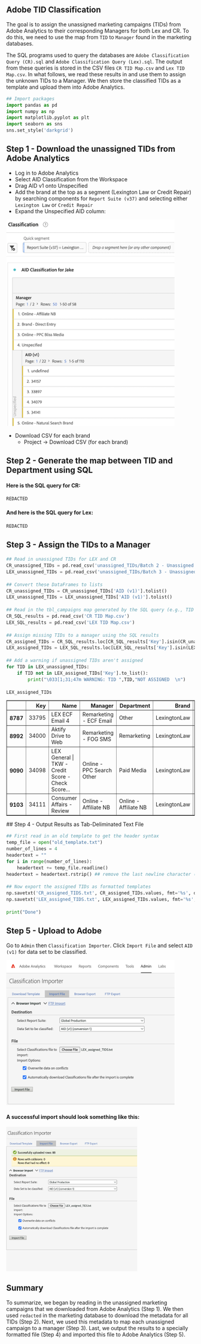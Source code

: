 ## Adobe TID Classification
The goal is to assign the unassigned marketing campaigns (TIDs) from Adobe Analytics to their corresponding Managers for both Lex and CR. To do this, we need to use the map from `TID` to `Manager` found in the marketing databases. 

The SQL programs used to query the databases are `Adobe Classification Query (CR).sql` and `Adobe Classification Query (Lex).sql`. The output from these queries is stored in the CSV files `CR TID Map.csv` and `Lex TID Map.csv`. In what follows, we read these results in and use them to assign the unknown TIDs to a Manager. We then store the classified TIDs as a template and upload them into Adobe Analytics.


```python
## Import packages
import pandas as pd
import numpy as np
import matplotlib.pyplot as plt
import seaborn as sns
sns.set_style('darkgrid')
```

## Step 1 - Download the unassigned TIDs from Adobe Analytics

- Log in to Adobe Analytics
- Select AID Classification from the Workspace
- Drag AID v1 onto Unspecified
- Add the brand at the top as a segment (Lexington Law or Credit Repair) by searching components for `Report Suite (v37)` and selecting either `Lexington Law` or `Credit Repair`
- Expand the Unspecified AID column:

<img src="img/Adobe_Analytics_Screenshot.png" alt="Drawing" style="width: 450px;"/>

- Download CSV for each brand
    - Project -> Download CSV (for each brand)
    

## Step 2 - Generate the map between TID and Department using SQL

#### Here is the SQL query for CR:

```sql
REDACTED
```

#### And here is the SQL query for Lex:

```sql
REDACTED
```

## Step 3 - Assign the TIDs to a Manager


```python
## Read in unassigned TIDs for LEX and CR
CR_unassigned_TIDs = pd.read_csv('unassigned_TIDs/Batch 2 - Unassigned TIDs - Credit Repair.csv')
LEX_unassigned_TIDs = pd.read_csv('unassigned_TIDs/Batch 3 - Unassigned TIDs - Lex.csv')

## Convert these DataFrames to lists
CR_unassigned_TIDs = CR_unassigned_TIDs['AID (v1)'].tolist()
LEX_unassigned_TIDs = LEX_unassigned_TIDs['AID (v1)'].tolist()

## Read in the tbl_campaigns map generated by the SQL query (e.g., TID and Manager) 
CR_SQL_results = pd.read_csv('CR TID Map.csv')
LEX_SQL_results = pd.read_csv('LEX TID Map.csv')

## Assign missing TIDs to a manager using the SQL results
CR_assigned_TIDs = CR_SQL_results.loc[CR_SQL_results['Key'].isin(CR_unassigned_TIDs)]
LEX_assigned_TIDs = LEX_SQL_results.loc[LEX_SQL_results['Key'].isin(LEX_unassigned_TIDs)]

## Add a warning if unassigned TIDs aren't assigned
for TID in LEX_unassigned_TIDs:
    if TID not in LEX_assigned_TIDs['Key'].to_list():
        print("\033[1;31;47m WARNING: TID ",TID,"NOT ASSIGNED  \n")
        
LEX_assigned_TIDs
```

<table border="1" class="dataframe">
  <thead>
    <tr style="text-align: right;">
      <th></th>
      <th>Key</th>
      <th>Name</th>
      <th>Manager</th>
      <th>Department</th>
      <th>Brand</th>
      <th>Type</th>
      <th>Channel</th>
      <th>Network</th>
      <th>Delivery</th>
      <th>Device</th>
    </tr>
  </thead>
  <tbody>
    <tr>
      <th>8787</th>
      <td>33795</td>
      <td>LEX ECF Email 4</td>
      <td>Remarketing - ECF Email</td>
      <td>Other</td>
      <td>LexingtonLaw</td>
      <td>Other</td>
      <td>Other</td>
      <td>Other</td>
      <td>NaN</td>
      <td>NaN</td>
    </tr>
    <tr>
      <th>8992</th>
      <td>34000</td>
      <td>Aktify Drive to Web</td>
      <td>Remarketing - FOG SMS</td>
      <td>Remarketing</td>
      <td>LexingtonLaw</td>
      <td>Other</td>
      <td>Other</td>
      <td>Other</td>
      <td>NaN</td>
      <td>NaN</td>
    </tr>
    <tr>
      <th>9090</th>
      <td>34098</td>
      <td>LEX General | TKW - Credit Score - Check Score...</td>
      <td>Online - PPC Search Other</td>
      <td>Paid Media</td>
      <td>LexingtonLaw</td>
      <td>Other</td>
      <td>Search</td>
      <td>Other</td>
      <td>NaN</td>
      <td>NaN</td>
    </tr>
    <tr>
      <th>9103</th>
      <td>34111</td>
      <td>Consumer Affairs - Review</td>
      <td>Online - Affiliate NB</td>
      <td>Online - Affiliate NB</td>
      <td>LexingtonLaw</td>
      <td>Other</td>
      <td>Other</td>
      <td>Other</td>
      <td>NaN</td>
      <td>NaN</td>
    </tr>
  </tbody>
</table>
## Step 4 - Output Results as Tab-Deliminated Text File


```python
## First read in an old template to get the header syntax
temp_file = open("old_template.txt")
number_of_lines = 4
headertext = ""
for i in range(number_of_lines):
    headertext += temp_file.readline()
headertext = headertext.rstrip() ## remove the last newline character (formatting

## Now export the assigned TIDs as formatted templates
np.savetxt('CR_assigned_TIDS.txt', CR_assigned_TIDs.values, fmt='%s', delimiter='\t', header=headertext, comments='')
np.savetxt('LEX_assigned_TIDS.txt', LEX_assigned_TIDs.values, fmt='%s', delimiter='\t', header=headertext, comments='')

print("Done")
```


## Step 5 - Upload to Adobe
Go to `Admin` then `Classification Importer`. Click `Import File` and select `AID (v1)` for data set to be classified.

<img src="img/classification_importer.png" alt="Drawing" style="width: 450px;"/>

#### A successful import should look something like this:

<img src="img/import_success.png" alt="Drawing" style="width: 350px;"/>

## Summary

To summarize, we began by reading in the unassigned marketing campaigns that we downloaded from Adobe Analytics (Step 1). We then used `redacted` in the marketing database to download the metadata for all TIDs (Step 2). Next, we used this metadata to map each unassigned campaign to a manager (Step 3). Last, we output the results to a specially formatted file (Step 4) and imported this file to Adobe Analytics (Step 5).
